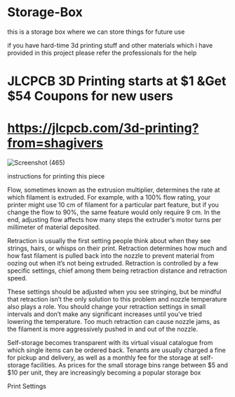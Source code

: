 # Storage-Box
 
this is a storage box where we can store things for future use

if you have hard-time 3d printing stuff and other materials which i have provided in this
project please refer the professionals for the help

# JLCPCB 3D Printing starts at $1 &Get $54 Coupons for new users
# https://jlcpcb.com/3d-printing?from=shagivers

![Screenshot (465)](https://user-images.githubusercontent.com/118260277/201982770-6813a7c6-b477-40ef-8458-62cd29d17ae1.png)

instructions for printing this piece

Flow, sometimes known as the extrusion multiplier, determines the rate at which filament is extruded. For example, with a 100% flow rating, your printer might use 10 cm of filament for a particular part feature, but if you change the flow to 90%, the same feature would only require 9 cm. In the end, adjusting flow affects how many steps the extruder’s motor turns per millimeter of material deposited.

Retraction is usually the first setting people think about when they see strings, hairs, or whisps on their print. Retraction determines how much and how fast filament is pulled back into the nozzle to prevent material from oozing out when it’s not being extruded. Retraction is controlled by a few specific settings, chief among them being retraction distance and retraction speed.

These settings should be adjusted when you see stringing, but be mindful that retraction isn’t the only solution to this problem and nozzle temperature also plays a role. You should change your retraction settings in small intervals and don’t make any significant increases until you’ve tried lowering the temperature. Too much retraction can cause nozzle jams, as the filament is more aggressively pushed in and out of the nozzle.

Self-storage becomes transparent with its virtual visual catalogue from which single items can be ordered back. Tenants are usually charged a fine for pickup and delivery, as well as a monthly fee for the storage at self-storage facilities. As prices for the small storage bins range between $5 and $10 per unit, they are increasingly becoming a popular storage box

Print Settings
